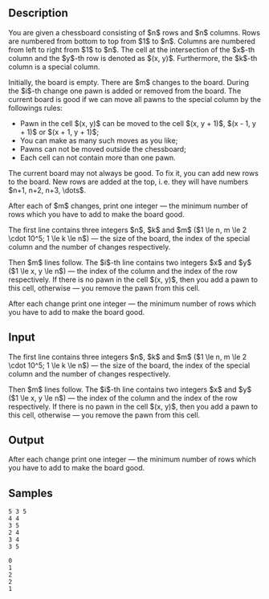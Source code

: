 ## Description

<div><p>You are given a chessboard consisting of $n$ rows and $n$ columns. Rows are numbered from bottom to top from $1$ to $n$. Columns are numbered from left to right from $1$ to $n$. The cell at the intersection of the $x$-th column and the $y$-th row is denoted as $(x, y)$. Furthermore, the $k$-th column is a special column. </p><p>Initially, the board is empty. There are $m$ changes to the board. During the $i$-th change one pawn is added or removed from the board. The current board is good if we can move all pawns to the special column by the followings rules:</p><ul> <li> Pawn in the cell $(x, y)$ can be moved to the cell $(x, y + 1)$, $(x - 1, y + 1)$ or $(x + 1, y + 1)$; </li><li> You can make as many such moves as you like; </li><li> Pawns can not be moved outside the chessboard; </li><li> Each cell can not contain more than one pawn. </li></ul><p>The current board may not always be good. To fix it, you can add new rows to the board. New rows are added at the top, i. e. they will have numbers $n+1, n+2, n+3, \dots$.</p><p>After each of $m$ changes, print one integer — the minimum number of rows which you have to add to make the board good.</p></div><div class="input-specification"><p>The first line contains three integers $n$, $k$ and $m$ ($1 \le n, m \le 2 \cdot 10^5; 1 \le k \le n$) — the size of the board, the index of the special column and the number of changes respectively.</p><p>Then $m$ lines follow. The $i$-th line contains two integers $x$ and $y$ ($1 \le x, y \le n$) — the index of the column and the index of the row respectively. If there is no pawn in the cell $(x, y)$, then you add a pawn to this cell, otherwise — you remove the pawn from this cell.</p></div><div class="output-specification"><p>After each change print one integer — the minimum number of rows which you have to add to make the board good.</p></div>

## Input

<p>The first line contains three integers $n$, $k$ and $m$ ($1 \le n, m \le 2 \cdot 10^5; 1 \le k \le n$) — the size of the board, the index of the special column and the number of changes respectively.</p><p>Then $m$ lines follow. The $i$-th line contains two integers $x$ and $y$ ($1 \le x, y \le n$) — the index of the column and the index of the row respectively. If there is no pawn in the cell $(x, y)$, then you add a pawn to this cell, otherwise — you remove the pawn from this cell.</p>

## Output

<p>After each change print one integer — the minimum number of rows which you have to add to make the board good.</p>

## Samples

```input1
5 3 5
4 4
3 5
2 4
3 4
3 5
```

```output1
0
1
2
2
1
```




